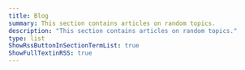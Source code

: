```yaml
---
title: Blog
summary: This section contains articles on random topics.
description: "This section contains articles on random topics."
type: list
ShowRssButtonInSectionTermList: true
ShowFullTextinRSS: true
---
```

